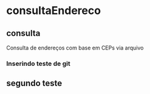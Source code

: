 # consultaEndereco
## consulta
Consulta de endereços com base em CEPs via arquivo
### Inserindo teste de git
## segundo teste
